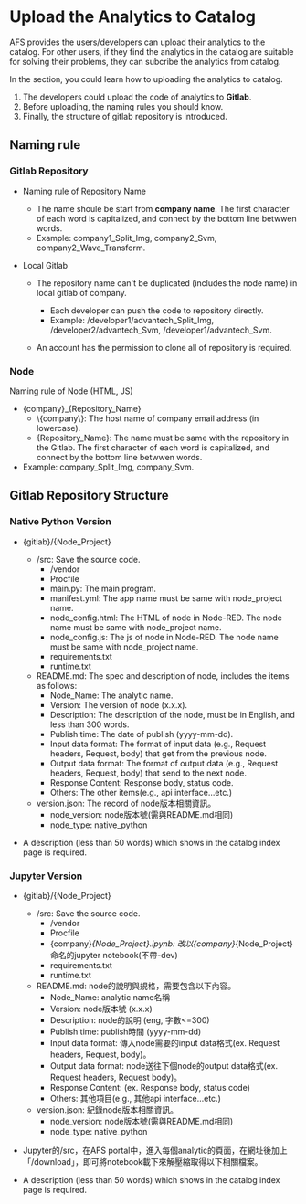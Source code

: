 # Upload the Analytics to Catalog

AFS provides the users/developers can upload their analytics to the catalog. For other users, if they find the analytics in the catalog are suitable for solving their problems, they can subcribe the analytics from catalog.    

In the section, you could learn how to uploading the analytics to catalog.    

1. The developers could upload the code of analytics to **Gitlab**.
2. Before uploading, the naming rules you should know.
3. Finally, the structure of gitlab repository is introduced.

## Naming rule
### Gitlab Repository

* Naming rule of Repository Name

	- The name shoule be start from **company name**. The first character of each word is capitalized, and connect by the bottom line betwwen words.
	- Example: company1_Split_Img, company2_Svm, company2_Wave_Transform.

* Local Gitlab

	- The repository name can't be duplicated (includes the node name) in local gitlab of company.
		
		- Each developer can push the code to repository directly.
		- Example: /developer1/advantech_Split_Img, /developer2/advantech_Svm, /developer1/advantech_Svm.

	- An account has the permission to clone all of repository is required.

### Node

Naming rule of Node (HTML, JS)

* \{company\}_\{Repository_Name\}
	- \\{company\\}: The host name of company email address (in lowercase).
	- \{Repository_Name\}: The name must be same with the repository in the Gitlab. The first character of each word is capitalized, and connect by the bottom line betwwen words.	
* Example: company_Split_Img, company_Svm.

## Gitlab Repository Structure
### Native Python Version

* \{gitlab\}/\{Node_Project\}
	* /src: Save the source code.
		- /vendor
		- Procfile
		- main.py: The main program.
		- manifest.yml: The app name must be same with node_project name.
		- node_config.html: The HTML of node in Node-RED. The node name must be same with node_project name.
		- node_config.js: The js of node in Node-RED. The node name must be same with node_project name.
		- requirements.txt
		- runtime.txt
	* README.md: The spec and description of node, includes the items as follows:
		- Node_Name: The analytic name.
		- Version: The version of node (x.x.x).
		- Description: The description of the node, must be in English, and less than 300 words.
		- Publish time: The date of publish (yyyy-mm-dd).
		- Input data format: The format of input data (e.g., Request headers, Request, body) that get from the previous node.
		- Output data format: The format of output data (e.g., Request headers, Request, body) that send to the next node.
		- Response Content: Response body, status code.
		- Others: The other items(e.g., api interface...etc.)    
	* version.json: The record of node版本相關資訊。
		- node_version: node版本號(需與README.md相同)
		- node_type: native_python

* A description (less than 50 words) which shows in the catalog index page is required.

### Jupyter Version

* \{gitlab\}/\{Node_Project\}
	* /src: Save the source code.
		- /vendor
		- Procfile
		- \{company\}_\{Node_Project\}.ipynb: 改以\{company\}_\{Node_Project\}命名的jupyter notebook(不帶-dev)
		- requirements.txt
		- runtime.txt
	* README.md: node的說明與規格，需要包含以下內容。
		- Node_Name: analytic name名稱
		- Version: node版本號 (x.x.x)
		- Description: node的說明 (eng, 字數<=300)
		- Publish time: publish時間 (yyyy-mm-dd)
		- Input data format: 傳入node需要的input data格式(ex. Request headers, Request, body)。
		- Output data format: node送往下個node的output data格式(ex. Request headers, Request body)。
		- Response Content: (ex. Response body, status code)
		- Others: 其他項目(e.g., 其他api interface...etc.)    
	* version.json: 紀錄node版本相關資訊。
		- node_version: node版本號(需與README.md相同)
		- node_type: native_python

* Jupyter的/src，在AFS portal中，進入每個analytic的頁面，在網址後加上「/download」，即可將notebook載下來解壓縮取得以下相關檔案。

* A description (less than 50 words) which shows in the catalog index page is required.






